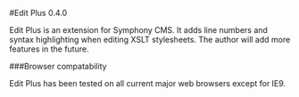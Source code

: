 #Edit Plus 0.4.0

Edit Plus is an extension for Symphony CMS. It adds line numbers and syntax highlighting when editing XSLT stylesheets. The author will add more features in the future.

###Browser compatability

Edit Plus has been tested on all current major web browsers except for IE9.